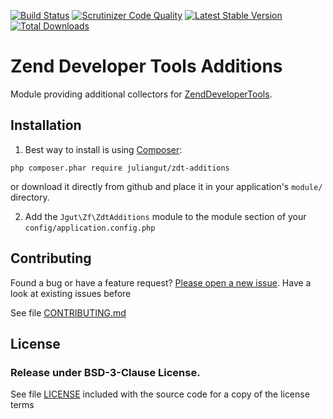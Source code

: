 [![Build Status](https://travis-ci.org/juliangut/zdt-additions.svg?branch=master)](https://travis-ci.org/juliangut/zdt-additions)
[![Scrutinizer Code Quality](https://scrutinizer-ci.com/g/juliangut/zdt-additions/badges/quality-score.png?b=master)](https://scrutinizer-ci.com/g/juliangut/zdt-additions/?branch=master)
[![Latest Stable Version](https://poser.pugx.org/juliangut/zdt-additions/v/stable.svg)](https://packagist.org/packages/juliangut/zdt-additions)
[![Total Downloads](https://poser.pugx.org/juliangut/zdt-additions/downloads.svg)](https://packagist.org/packages/juliangut/zdt-additions)

# Zend Developer Tools Additions

Module providing additional collectors for
[ZendDeveloperTools](https://github.com/zendframework/ZendDeveloperTools).

## Installation

1. Best way to install is using [Composer](https://getcomposer.org/):

```
php composer.phar require juliangut/zdt-additions
```

or download it directly from github and place it in your application's `module/` directory.

2. Add the `Jgut\Zf\ZdtAdditions` module to the module section of your `config/application.config.php`

## Contributing

Found a bug or have a feature request? [Please open a new issue](https://github.com/juliangut/zdt-additions/issues). Have a look at existing issues before

See file [CONTRIBUTING.md](https://github.com/juliangut/zdt-additions/blob/master/CONTRIBUTING.md)

## License

### Release under BSD-3-Clause License.

See file [LICENSE](https://github.com/juliangut/zdt-additions/blob/master/LICENSE) included with the source code for a copy of the license terms
